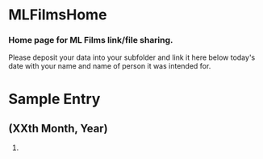 # MLFilmsHome

### Home page for ML Films link/file sharing.

Please deposit your data into your subfolder and link it here below today's date with your name and name of person it was intended for.

# Sample Entry

## <Date> (XXth Month, Year)
  
1. <Title of Entry>
  Shared by <Sharer> for <Sharee>
  <Content>

## 12th August, 2020
### Created
